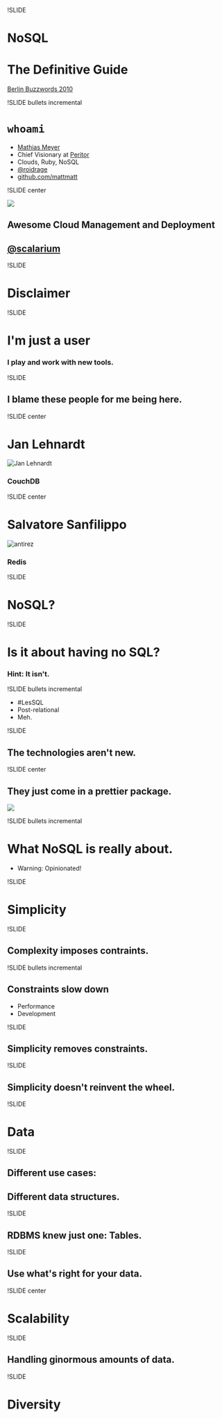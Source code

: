 !SLIDE

# NoSQL #
# The Definitive Guide #

<p class="caption"><a href="http://berlinbuzzwords.de">Berlin Buzzwords 2010</a></p>

!SLIDE bullets incremental

# `whoami` #

* [Mathias Meyer](http://www.paperplanes.de)
* Chief Visionary at [Peritor](http://www.peritor.com)
* Clouds, Ruby, NoSQL
* [@roidrage](http://twitter.com/roidrage)
* [github.com/mattmatt](http://github.com/mattmatt)

!SLIDE center

<a href="http://scalarium.com"><img src="scalarium.png" id="scalarium_logo"/></a>

## Awesome Cloud Management and Deployment ##
## [@scalarium](http://twitter.com/scalarium)

!SLIDE

# Disclaimer #

!SLIDE

# I'm just a user #
### I play and work with new tools. ###

!SLIDE

## I blame these people for me being here. ##

!SLIDE center

# Jan Lehnardt #
![Jan Lehnardt](jan_lehnardt.jpg)  

### CouchDB ###

!SLIDE center

# Salvatore Sanfilippo #
![antirez](antirez.png)  

### Redis ###

!SLIDE

# NoSQL? #

!SLIDE

# Is it about having no SQL? #
### Hint: It isn't. ###

!SLIDE bullets incremental

* \#LesSQL
* Post-relational
* Meh.

!SLIDE

## The technologies aren't new. ##

!SLIDE center

## They just come in a prettier package. ##

<a href="http://www.flickr.com/photos/jek-a-go-go/2449432857/"><img src="pretty_package.jpg"/></a>

!SLIDE bullets incremental

# What NoSQL is really about. #
* Warning: Opinionated!

!SLIDE

# Simplicity #

!SLIDE

## Complexity imposes contraints. ##

!SLIDE bullets incremental

## Constraints slow down ##

* Performance
* Development

!SLIDE

## Simplicity removes constraints. ##

!SLIDE

## Simplicity doesn't reinvent the wheel. ##

!SLIDE

# Data #

!SLIDE

## Different use cases: ##
## Different data structures. ##

!SLIDE

## RDBMS knew just one: Tables. ##

!SLIDE

## Use what's right for your data. ##

!SLIDE center

# Scalability #

!SLIDE

## Handling ginormous amounts of data. ##

!SLIDE

# Diversity #
